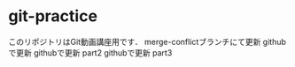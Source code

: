 # git-practice
このリポジトリはGit動画講座用です．
merge-conflictブランチにて更新
githubで更新
githubで更新 part2
githubで更新 part3

